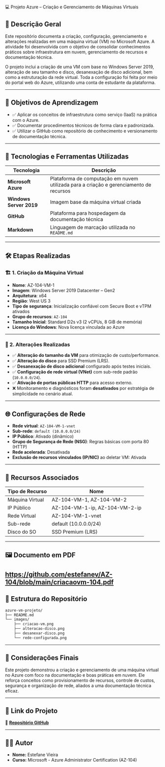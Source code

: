💻 Projeto Azure – Criação e Gerenciamento de Máquinas Virtuais

## 📘 Descrição Geral

Este repositório documenta a criação, configuração, gerenciamento e alterações realizadas em uma máquina virtual (VM) no Microsoft Azure. A atividade foi desenvolvida com o objetivo de consolidar conhecimentos práticos sobre infraestrutura em nuvem, gerenciamento de recursos e documentação técnica.

O projeto inclui a criação de uma VM com base no Windows Server 2019, alteração de seu tamanho e disco, desanexação de disco adicional, bem como a estruturação da rede virtual. Toda a configuração foi feita por meio do portal web do Azure, utilizando uma conta de estudante da plataforma.

---

## 🎯 Objetivos de Aprendizagem

- ✅ Aplicar os conceitos de infraestrutura como serviço (IaaS) na prática com o Azure.
- ✅ Documentar procedimentos técnicos de forma clara e padronizada.
- ✅ Utilizar o GitHub como repositório de conhecimento e versionamento de documentação técnica.

---

## 🧪 Tecnologias e Ferramentas Utilizadas

| Tecnologia      | Descrição                             |
|------------------|-----------------------------------------|
| **Microsoft Azure** | Plataforma de computação em nuvem utilizada para a criação e gerenciamento de recursos |
| **Windows Server 2019** | Imagem base da máquina virtual criada |
| **GitHub**       | Plataforma para hospedagem da documentação técnica |
| **Markdown**     | Linguagem de marcação utilizada no `README.md` |

---

## 🛠️ Etapas Realizadas

### 🏗️ 1. Criação da Máquina Virtual
- **Nome**: AZ-104-VM-1
- **Imagem**: Windows Server 2019 Datacenter – Gen2
- **Arquitetura**: x64
- **Região**: West US 3
- **Tipo de segurança**: Inicialização confiável com Secure Boot e vTPM ativados
- **Grupo de recursos**: `AZ-104`
- **Tamanho Inicial**: Standard D2s v3 (2 vCPUs, 8 GiB de memória)
- **Licença do Windows**: Nova licença vinculada ao Azure

---

### 🔁 2. Alterações Realizadas

- ✅ **Alteração do tamanho da VM** para otimização de custo/performance.
- ✅ **Alteração do disco** para SSD Premium (LRS).
- ✅ **Desanexação de disco adicional** configurado após testes iniciais.
- ✅ **Configuração de rede virtual (VNet)** com sub-rede padrão (`10.0.0.0/24`).
- ✅ **Ativação de portas públicas HTTP** para acesso externo.
- ❌ Monitoramento e diagnósticos foram **desativados** por estratégia de simplicidade no cenário atual.

---

## 🌐 Configurações de Rede

- **Rede virtual**: `AZ-104-VM-1-vnet`
- **Sub-rede**: `default (10.0.0.0/24)`
- **IP Público**: Ativado (dinâmico)
- **Grupo de Segurança de Rede (NSG)**: Regras básicas com porta 80 (HTTP)
- **Rede acelerada**: Desativada
- **Exclusão de recursos vinculados (IP/NIC)** ao deletar VM: Ativada

---

## 🧩 Recursos Associados

| Tipo de Recurso     | Nome                    |
|---------------------|-------------------------|
| Máquina Virtual     | AZ-104-VM-1, AZ-104-VM-2 |
| IP Público          | AZ-104-VM-1-ip, AZ-104-VM-2-ip |
| Rede Virtual        | AZ-104-VM-1-vnet         |
| Sub-rede            | default (10.0.0.0/24)    |
| Disco do SO         | SSD Premium (LRS)        |

---

## 🖼️ Documento em PDF

https://github.com/estefanev/AZ-104/blob/main/criacaovm-104.pdf
---

## 📂 Estrutura do Repositório

```bash
azure-vm-projeto/
├── README.md
└── images/
    ├── criacao-vm.png
    ├── alteracao-disco.png
    ├── desanexar-disco.png
    └── rede-configurada.png
```

---

## 📌 Considerações Finais

Este projeto demonstrou a criação e gerenciamento de uma máquina virtual no Azure com foco na documentação e boas práticas em nuvem. Ele reforça conceitos como provisionamento de recursos, controle de custos, segurança e organização de rede, aliados a uma documentação técnica eficaz.

---

## 🔗 Link do Projeto

🔗 **[Repositório GitHub](https://github.com/estefanev/AZ-104.git)**  


---

## 👨‍🎓 Autor

- **Nome:** Estefane Vieira
- **Curso:** Microsoft - Azure Administrator Certification (AZ-104)  
